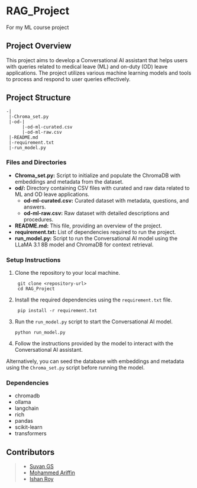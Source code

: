 # RAG_Project

For my ML course project

## Project Overview

This project aims to develop a Conversational AI assistant that helps users with queries related to medical leave (ML) and on-duty (OD) leave applications. The project utilizes various machine learning models and tools to process and respond to user queries effectively.

## Project Structure
```
-|
 |-Chroma_set.py
 |-od-|
      |-od-ml-curated.csv
      |-od-ml-raw.csv
 |-README.md
 |-requirement.txt
 |-run_model.py
```

### Files and Directories
- **Chroma_set.py:** Script to initialize and populate the ChromaDB with embeddings and metadata from the dataset.
- **od/:** Directory containing CSV files with curated and raw data related to ML and OD leave applications.
    - **od-ml-curated.csv:** Curated dataset with metadata, questions, and answers.
    - **od-ml-raw.csv:** Raw dataset with detailed descriptions and procedures.
- **README.md:** This file, providing an overview of the project.
- **requirement.txt:** List of dependencies required to run the project.
- **run_model.py:** Script to run the Conversational AI model using the LLaMA 3.1 8B model and ChromaDB for context retrieval.

### Setup Instructions
1. Clone the repository to your local machine.
   ```
    git clone <repository-url>
    cd RAG_Project
   ```
2. Install the required dependencies using the `requirement.txt` file.
    ```
     pip install -r requirement.txt
    ```
3. Run the `run_model.py` script to start the Conversational AI model.
    ```
    python run_model.py
    ```
4. Follow the instructions provided by the model to interact with the Conversational AI assistant.

Alternatively, you can seed the database with embeddings and metadata using the `Chroma_set.py` script before running the model.

### Dependencies 
- chromadb
- ollama
- langchain
- rich
- pandas
- scikit-learn
- transformers

## Contributors

> - [Suvan GS](https://github.com/greeenboi)
> - [Mohammed Ariffin](https://github.com/MohammedAriffin)
> - [Ishan Roy](https://github.com/royishan2004)